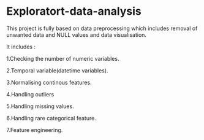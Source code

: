 # Exploratort-data-analysis
This project is fully based on data preprocessing which includes removal of unwanted data and NULL values and data visualisation.

It includes :


 1.Checking the number of numeric variables.
 
 2.Temporal variable(datetime variables).
 
 3.Normalising continous features.
 
 4.Handling outliers
 
 5.Handling missing values.
 
 6.Handling rare categorical feature.
 
 7.Feature engineering.
